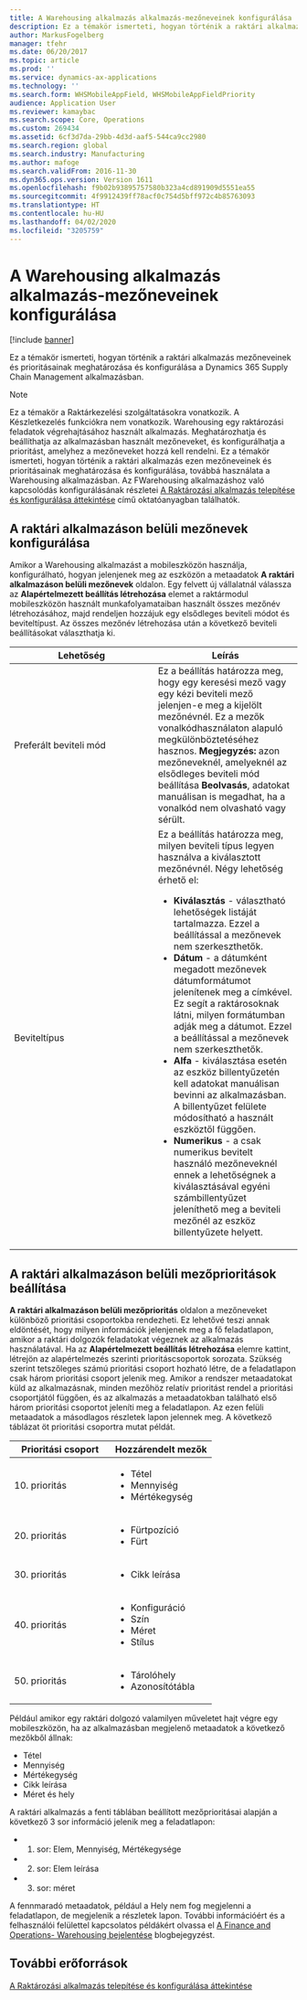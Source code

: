 ```yaml
---
title: A Warehousing alkalmazás alkalmazás-mezőneveinek konfigurálása
description: Ez a témakör ismerteti, hogyan történik a raktári alkalmazás mezőneveinek és prioritásainak meghatározása és konfigurálása a Dynamics 365 Supply Chain Management alkalmazásban.
author: MarkusFogelberg
manager: tfehr
ms.date: 06/20/2017
ms.topic: article
ms.prod: ''
ms.service: dynamics-ax-applications
ms.technology: ''
ms.search.form: WHSMobileAppField, WHSMobileAppFieldPriority
audience: Application User
ms.reviewer: kamaybac
ms.search.scope: Core, Operations
ms.custom: 269434
ms.assetid: 6cf3d7da-29bb-4d3d-aaf5-544ca9cc2980
ms.search.region: global
ms.search.industry: Manufacturing
ms.author: mafoge
ms.search.validFrom: 2016-11-30
ms.dyn365.ops.version: Version 1611
ms.openlocfilehash: f9b02b93895757580b323a4cd891909d5551ea55
ms.sourcegitcommit: 4f9912439ff78acf0c754d5bff972c4b85763093
ms.translationtype: HT
ms.contentlocale: hu-HU
ms.lasthandoff: 04/02/2020
ms.locfileid: "3205759"
---
```

# <a name="configure-app-field-names-in-warehousing-app"></a>A Warehousing alkalmazás alkalmazás-mezőneveinek konfigurálása

[!include [banner](../includes/banner.md)]

Ez a témakör ismerteti, hogyan történik a raktári alkalmazás mezőneveinek és prioritásainak meghatározása és konfigurálása a Dynamics 365 Supply Chain Management alkalmazásban. 

> [!NOTE]
> Ez a témakör a Raktárkezelési szolgáltatásokra vonatkozik. A Készletkezelés funkciókra nem vonatkozik. Warehousing egy raktározási feladatok végrehajtásához használt alkalmazás. Meghatározhatja és beállíthatja az alkalmazásban használt mezőneveket, és konfigurálhatja a prioritást, amelyhez a mezőneveket hozzá kell rendelni. Ez a témakör ismerteti, hogyan történik a raktári alkalmazás ezen mezőneveinek és prioritásainak meghatározása és konfigurálása, továbbá használata a Warehousing alkalmazásban. Az FWarehousing alkalmazáshoz való kapcsolódás konfigurálásának részletei [A Raktározási alkalmazás telepítése és konfigurálása áttekintése](install-configure-warehousing-app.md) című oktatóanyagban találhatók.

## <a name="configure-warehouse-app-field-names"></a>A raktári alkalmazáson belüli mezőnevek konfigurálása

Amikor a Warehousing alkalmazást a mobileszközön használja, konfigurálható, hogyan jelenjenek meg az eszközön a metaadatok **A raktári alkalmazáson belüli mezőnevek** oldalon. Egy felvett új vállalatnál válassza az **Alapértelmezett beállítás létrehozása** elemet a raktármodul mobileszközön használt munkafolyamataiban használt összes mezőnév létrehozásához, majd rendeljen hozzájuk egy elsődleges beviteli módot és beviteltípust. Az összes mezőnév létrehozása után a következő beviteli beállításokat választhatja ki.

<table>
<colgroup>
<col width="50%" />
<col width="50%" />
</colgroup>
<thead>
<tr class="header">
<th>Lehetőség</th>
<th>Leírás</th>
</tr>
</thead>
<tbody>
<tr class="odd">
<td>Preferált beviteli mód</td>
<td>Ez a beállítás határozza meg, hogy egy keresési mező vagy egy kézi beviteli mező jelenjen-e meg a kijelölt mezőnévnél. Ez a mezők vonalkódhasználaton alapuló megkülönböztetéséhez hasznos. <strong>Megjegyzés:</strong> azon mezőneveknél, amelyeknél az elsődleges beviteli mód beállítása <strong>Beolvasás</strong>, adatokat manuálisan is megadhat, ha a vonalkód nem olvasható vagy sérült.</td>
</tr>
<tr class="even">
<td>Beviteltípus</td>
<td>Ez a beállítás határozza meg, milyen beviteli típus legyen használva a kiválasztott mezőnévnél. Négy lehetőség érhető el:
<ul>
<li><strong>Kiválasztás</strong> - választható lehetőségek listáját tartalmazza. Ezzel a beállítással a mezőnevek nem szerkeszthetők.</li>
<li><strong>Dátum</strong> - a dátumként megadott mezőnevek dátumformátumot jelenítenek meg a címkével. Ez segít a raktárosoknak látni, milyen formátumban adják meg a dátumot. Ezzel a beállítással a mezőnevek nem szerkeszthetők.</li>
<li><strong>Alfa</strong> - kiválasztása esetén az eszköz billentyűzetén kell adatokat manuálisan bevinni az alkalmazásban. A billentyűzet felülete módosítható a használt eszköztől függően.</li>
<li><strong>Numerikus</strong> - a csak numerikus bevitelt használó mezőneveknél ennek a lehetőségnek a kiválasztásával egyéni számbillentyűzet jeleníthető meg a beviteli mezőnél az eszköz billentyűzete helyett.</li>
</ul></td>
</tr>
</tbody>
</table>

## <a name="configure-warehouse-app-field-priority"></a>A raktári alkalmazáson belüli mezőprioritások beállítása

**A raktári alkalmazáson belüli mezőprioritás** oldalon a mezőneveket különböző prioritási csoportokba rendezheti. Ez lehetővé teszi annak eldöntését, hogy milyen információk jelenjenek meg a fő feladatlapon, amikor a raktári dolgozók feladatokat végeznek az alkalmazás használatával. Ha az **Alapértelmezett beállítás létrehozása** elemre kattint, létrejön az alapértelmezés szerinti prioritáscsoportok sorozata. Szükség szerint tetszőleges számú prioritási csoport hozható létre, de a feladatlapon csak három prioritási csoport jelenik meg. Amikor a rendszer metaadatokat küld az alkalmazásnak, minden mezőhöz relatív prioritást rendel a prioritási csoportjától függően, és az alkalmazás a metaadatokban található első három prioritási csoportot jeleníti meg a feladatlapon. Az ezen felüli metaadatok a másodlagos részletek lapon jelennek meg. A következő táblázat öt prioritási csoportra mutat példát.

<table>
<colgroup>
<col width="50%" />
<col width="50%" />
</colgroup>
<thead>
<tr class="header">
<th>Prioritási csoport</th>
<th>Hozzárendelt mezők</th>
</tr>
</thead>
<tbody>
<tr class="odd">
<td> 10. prioritás</td>
<td><ul>
<li>Tétel</li>
<li>Mennyiség</li>
<li>Mértékegység</li>
</ul></td>
</tr>
<tr class="even">
<td> 20. prioritás</td>
<td><ul>
<li>Fürtpozíció</li>
<li>Fürt</li>
</ul></td>
</tr>
<tr class="odd">
<td> 30. prioritás</td>
<td><ul>
<li>Cikk leírása</li>
</ul></td>
</tr>
<tr class="even">
<td> 40. prioritás</td>
<td><ul>
<li>Konfiguráció</li>
<li>Szín</li>
<li>Méret</li>
<li>Stílus</li>
</ul></td>
</tr>
<tr class="odd">
<td> 50. prioritás</td>
<td><ul>
<li>Tárolóhely</li>
<li>Azonosítótábla</li>
</ul></td>
</tr>
</tbody>
</table>

Például amikor egy raktári dolgozó valamilyen műveletet hajt végre egy mobileszközön, ha az alkalmazásban megjelenő metaadatok a következő mezőkből állnak:

-   Tétel
-   Mennyiség
-   Mértékegység
-   Cikk leírása
-   Méret és hely

A raktári alkalmazás a fenti táblában beállított mezőprioritásai alapján a következő 3 sor információ jelenik meg a feladatlapon:

-   1. sor: Elem, Mennyiség, Mértékegysége
-   2. sor: Elem leírása
-   3. sor: méret

A fennmaradó metaadatok, például a Hely nem fog megjelenni a feladatlapon, de megjelenik a részletek lapon. További információért és a felhasználói felülettel kapcsolatos példákért olvassa el [A Finance and Operations- Warehousing bejelentése](https://blogs.msdn.microsoft.com/dynamicsaxscm/2017/01/20/announcing-dynamics-365-for-operations-warehousing/) blogbejegyzést.

<a name="additional-resources"></a>További erőforrások
--------

[A Raktározási alkalmazás telepítése és konfigurálása áttekintése](install-configure-warehousing-app.md)
